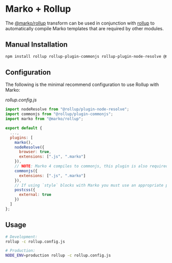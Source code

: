 # Marko + Rollup

The [@marko/rollup](https://github.com/marko-js/rollup) transform can be used in conjunction with [rollup](https://github.com/rollup/rollup) to automatically compile Marko templates that are required by other modules.

<!-- The [rollup](https://github.com/marko-js/examples/tree/master/examples/rollup) sample app demonstrates how to use Marko with Rollup. Run `npx @marko/create --template rollup` to use this sample as a starting point for a new app. -->

## Manual Installation

```bash
npm install rollup rollup-plugin-commonjs rollup-plugin-node-resolve @marko/rollup --save-dev
```

## Configuration

The following is the minimal recommend configuration to use Rollup with Marko:

_rollup.config.js_

```js
import nodeResolve from "@rollup/plugin-node-resolve";
import commonjs from "@rollup/plugin-commonjs";
import marko from "@marko/rollup";

export default {
  ...,
  plugins: [
    marko(),
    nodeResolve({
      browser: true,
      extensions: [".js", ".marko"]
    }),
    // NOTE: Marko 4 compiles to commonjs, this plugin is also required.
    commonjs({
      extensions: [".js", ".marko"]
    }),
    // If using `style` blocks with Marko you must use an appropriate plugin.
    postcss({
      external: true
    })
  ]
};
```

## Usage

```bash
# Development:
rollup -c rollup.config.js

# Production:
NODE_ENV=production rollup -c rollup.config.js
```
